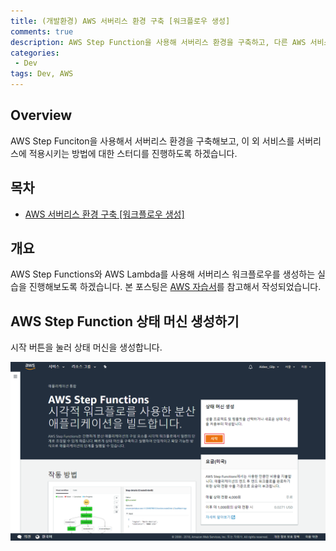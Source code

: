 ```yaml
---
title: (개발환경) AWS 서버리스 환경 구축 [워크플로우 생성]
comments: true
description: AWS Step Function을 사용해 서버리스 환경을 구축하고, 다른 AWS 서비스들과 연동하는 실습을 진행하도록 하겠습니다.
categories:
 - Dev
tags: Dev, AWS 
---
```


## Overview

AWS Step Funciton을 사용해서 서버리스 환경을 구축해보고, 이 외 서비스를 서버리스에 적용시키는 방법에 대한 스터디를 진행하도록 하겠습니다.

## 목차

- [AWS 서버리스 환경 구축 [워크플로우 생성]]()


## 개요

AWS Step Functions와 AWS Lambda를 사용해 서버리스 워크플로우를 생성하는 실습을 진행해보도록 하겠습니다. 본 포스팅은 [AWS 자습서](https://aws.amazon.com/ko/getting-started/tutorials/create-a-serverless-workflow-step-functions-lambda/)를 참고해서 작성되었습니다.

## AWS Step Function 상태 머신 생성하기

시작 버튼을 눌러 상태 머신을 생성합니다.

![create-step-01](https://github.com/wkddnjset/wkddnjset.github.io/blob/master/_posts/images/2018-09/step-01.png?raw=true)